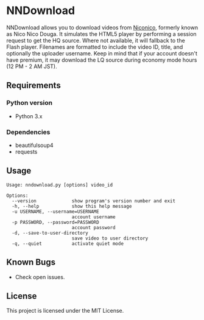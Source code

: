 # NNDownload
NNDownload allows you to download videos from [Niconico](http://nicovideo.jp), formerly known as Nico Nico Douga. It simulates the HTML5 player by performing a session request to get the HQ source. Where not available, it will fallback to the Flash player. Filenames are formatted to include the video ID, title, and optionally the uploader username. Keep in mind that if your account doesn't have premium, it may download the LQ source during economy mode hours (12 PM - 2 AM JST).

## Requirements
### Python version
- Python 3.x

### Dependencies
- beautifulsoup4
- requests

## Usage
```
Usage: nndownload.py [options] video_id

Options:
  --version             show program's version number and exit
  -h, --help            show this help message
  -u USERNAME, --username=USERNAME
                        account username
  -p PASSWORD, --password=PASSWORD
                        account password
  -d, --save-to-user-directory
                        save video to user directory
  -q, --quiet           activate quiet mode
```

## Known Bugs
- Check open issues.

## License
This project is licensed under the MIT License.
